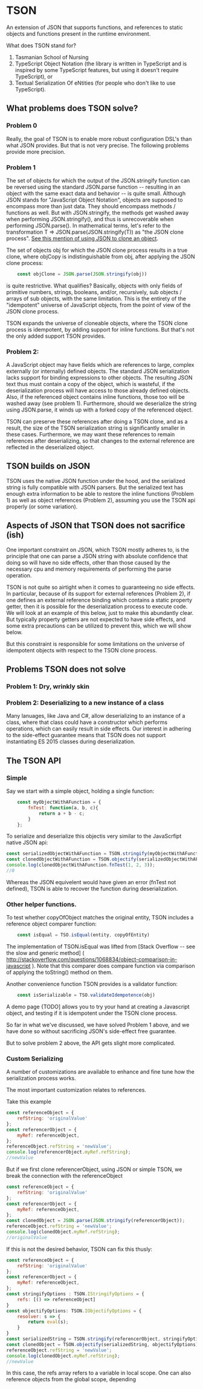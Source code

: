 # TSON

An extension of JSON that supports functions, and references to static objects and functions present in the runtime environment.

What does TSON stand for?

1.  Tasmanian School of Nursing
2.  TypeScript Object Notation (the library is written in TypeScript and is inspired by some TypeScript features, but using it doesn't require TypeScript), or 
3.  Textual Serialization Of eNtities (for people who don't like to use TypeScript).

## What problems does TSON solve?

### Problem 0

Really, the goal of TSON is to enable more robust configuration DSL's than what JSON provides.  But that is not very precise.  The following problems provide
more precision.

### Problem 1

The set of objects for which the output of the JSON.stringify function  can be reversed using the standard JSON.parse function -- 
resulting in an object with the same exact data and behavior -- is quite small.  Although JSON stands for "JavaScript Object Notation", 
objects are supposed to encompass more than just data.  They should encompass methods / functions as well.  But with JSON.stringify,  the methods get 
washed away when performing JSON.stringify(), and thus is unrecoverable when performing JSON.parse().  In mathematical terms, let's refer to 
the transformation T => JSON.parse(JSON.stringify(T)) as 
"the JSON clone process". [See this mention of using JSON to clone an object](http://heyjavascript.com/4-creative-ways-to-clone-objects/).

The set of objects obj for which the JSON clone process results in a true clone, where objCopy is indistinguishable from obj,
after applying the JSON clone process:

```javascript
    const objClone = JSON.parse(JSON.stringify(obj))
```

is quite restrictive.   What qualifies?  Basically, objects with only fields of primitive numbers, strings, booleans, and/or, 
recursively, sub objects / arrays of sub objects, with the same limitation. This is the entirety of the "idempotent" universe 
of JavaScript objects, from the point of view of the JSON clone process.

TSON expands the universe of cloneable objects, where the TSON clone process is idempotent, by adding support for inline functions.  But that's not the 
only added support TSON provides.


### Problem 2:

A JavaScript object may have fields which are references to large, complex externally (or internally) defined objects.  The standard JSON serialization lacks support for 
binding expressions to other objects.  The resulting JSON text thus must contain a copy of the object, which is wasteful, if the deserialization process
will have access to those already defined objects.  Also, if the referenced object contains inline functions, those too will be washed 
away (see problem 1).  Furthermore, should we deserialize the string using JSON.parse, it winds up with a forked copy of the referenced object.

TSON can preserve these references after doing a TSON clone, and as a result, the size of the TSON serialization string is significantly 
smaller in these cases.  Furthermore, we may want these references to remain references after deserializing, so that changes to the external reference
are reflected in the deserialized object.

## TSON builds on JSON

TSON uses the native JSON function under the hood, and the serialized string is fully compatible with JSON parsers.  But the serialized text has enough
extra information to be able to restore the inline functions (Problem 1) as well as object references (Problem 2), assuming 
you use the TSON api properly (or some variation).

## Aspects of JSON that TSON does not sacrifice (ish)

One important constraint on JSON, which TSON mostly adheres to, is the principle that one can parse a JSON string with absolute confidence that 
doing so will have no side effects, other than those caused by the necessary cpu and memory requirements of performing the parse operation.

TSON is not quite so airtight when it comes to guaranteeing no side effects.  In particular, because of its support for external references (Problem 2), 
if one defines an external reference binding which contains a static property getter, then it is possible for the deserialization process to 
execute code.  We will look at an example of this below, just to make this abundantly clear.  But typically property getters are not expected 
to have side effects, and some extra precautions can be utilized to prevent this, which we will show below. 

But this constraint is responsible for some limitations on the universe of idempotent objects with respect to the TSON clone process.

## Problems TSON does not solve

### Problem 1:  Dry, wrinkly skin

### Problem 2:  Deserializing to a new instance of a class

Many lanuages, like Java and C#, allow deserializing to an instance of a class, where that class could have a constructor which performs operations,
which can easily result in side effects.  Our interest in adhering to the side-effect guarantee means that TSON does not support instantiating ES 2015 classes
during deserialization.

## The TSON API

### Simple

Say we start with a simple object, holding a single function:

```javascript
    const myObjectWithAFunction = {
        fnTest: function(a, b, c){
            return a + b - c;
        }
    };
```

To serialize and deserialize this objectis very similar to the JavaScrfipt native JSON api:

```javascript
const serializedObjectWithAFunction = TSON.stringify(myObjectWithAFunction);
const clonedObjectWithAFunction = TSON.objectify(serializedObjectWithAFunction);
console.log(clonedObjectWithAFunction.fnTest(1, 2, 3));
//0

```
Whereas the JSON equivelent would have given an error (fnTest not defined), TSON is able to recover the function during
deserialization.

### Other helper functions.

To test whether copyOfObject matches the original entity, TSON includes a reference object comparer function:

```javascript
    const isEqual = TSO.isEqual(entity, copyOfEntity)
```

The implementation of TSON.isEqual was lifted from [Stack Overflow -- see 
the slow and generic method] ( http://stackoverflow.com/questions/1068834/object-comparison-in-javascript ).  Note that
this comparer does compare function via comparison of applying the toString() method on them.

Another convenience function TSON provides is a validator function:

```javascript
    const isSerializable = TSO.validateIdempotence(obj)
```

A demo page {TODO] allows you to try your hand at creating a Javascript object, and testing if it is idempotent under
the TSON clone process.

So far in what we've discussed, we have solved Problem 1 above, and we have done so without sacrificing JSON's side-effect free guarantee.

But to solve problem 2 above, the API gets slight more complicated.

### Custom Serializing

A number of customizations are available to enhance and fine tune how the serialization process works.  

The most important customization relates to references.  

Take this example

```javascript
const referenceObject = {
    refString: 'originalValue'
};
const referencerObject = {
    myRef: referenceObject,
};
referenceObject.refString = 'newValue';
console.log(referencerObject.myRef.refString);
//newValue
```

But if we first clone referencerObject, using JSON or simple TSON, we break the connection with the referenceObject

```javascript
const referenceObject = {
    refString: 'originalValue'
};
const referencerObject = {
    myRef: referenceObject,
};
const clonedObject = JSON.parse(JSON.stringify(referencerObject));
referenceObject.refString = 'newValue';
console.log(clonedObject.myRef.refString);
//originalValue
```

If this is not the desired behavior, TSON can fix this thusly:

```javascript
const referenceObject = {
    refString: 'originalValue'
};
const referencerObject = {
    myRef: referenceObject,
};
const stringifyOptions : TSON.IStringifyOptions = {
    refs: [() => referenceObject]
}
const objectifyOptions: TSON.IObjectifyOptions = {
    resolver: s => {
        return eval(s);
    }
}
const serializedString = TSON.stringify(referencerObject, stringifyOptions);
const clonedObject = TSON.objectify(serializedString, objectifyOptions);
referenceObject.refString = 'newValue';
console.log(clonedObject.myRef.refString);
//newValue                     
```

In this case, the refs array refers to a variable in local scope.  One can also reference objects from the global scope, depending